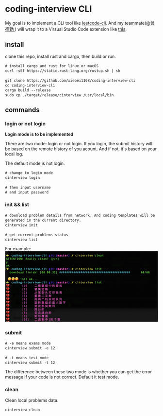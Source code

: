 # coding-interview CLI

My goal is to implement a CLI tool like [leetcode-cli](https://github.com/skygragon/leetcode-cli). And my teammate([@曾德勤
](https://github.com/Zendq1998)) will wrap it to a 
Virsual Studio Code extension like [this](https://github.com/jdneo/vscode-leetcode).

## install

clone this repo, install rust and cargo, then build or run.
```
# install cargo and rust for linux or macOS
curl -sSf https://static.rust-lang.org/rustup.sh | sh

git clone https://github.com/xiebei1108/coding-interview-cli
cd coding-interview-cli
cargo build --release
sudo cp ./target/release/cinterview /usr/local/bin
```

## commands

### login or not login
**Login mode is to be implemented**

There are two mode: login or not login. If you login, the submit history will be based on the remote history of you acount. And if not, it's based on your local log.

The default mode is not login.

```
# change to login mode
cinterview login

# then input username
# and input password
```

### init && list
```
# download problem details from network. And coding templates will be generated in the current directory.
cinterview init

# get current problems status
cinterview list
```

For example:
![./pics/1550304472530.jpg](./pics/1550304472530.jpg)

### submit 
```
# -e means exams mode
cinterview submit -e 12

# -t means test mode
cinterview submit -t 12
```

The difference between these two mode is whether you can get the error message if your code is not correct. Default it test mode.


### clean
Clean local problems data.
```
cinterview clean
```

